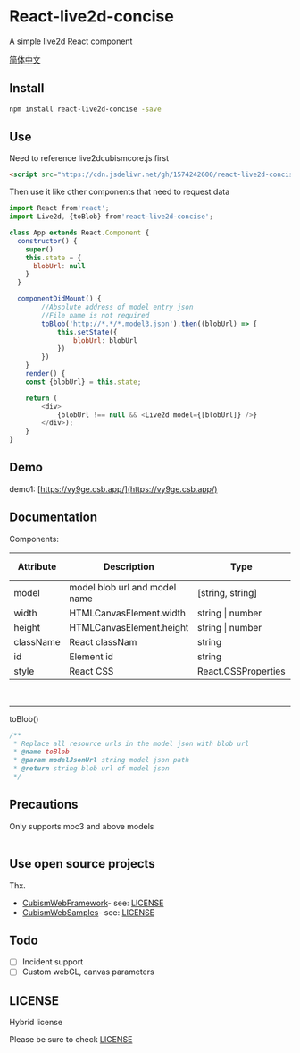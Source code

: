 # React-live2d-concise
A simple live2d React component

[简体中文](https://github.com/1574242600/react-live2d-concise/blob/main/README_CN.md)
## Install
```bash
npm install react-live2d-concise -save
```

## Use
Need to reference live2dcubismcore.js first
```html
<script src="https://cdn.jsdelivr.net/gh/1574242600/react-live2d-concise/lib/Core/live2dcubismcore.min.js"></script>
```
Then use it like other components that need to request data
```js
import React from'react';
import Live2d, {toBlob} from'react-live2d-concise';

class App extends React.Component {
  constructor() {
    super()
    this.state = {
      blobUrl: null
    }
  }

  componentDidMount() {
        //Absolute address of model entry json
        //File name is not required
        toBlob('http://*.*/*.model3.json').then((blobUrl) => {
            this.setState({
                blobUrl: blobUrl
            })
        })
    }
    render() {
    const {blobUrl} = this.state;

    return (
        <div>
            {blobUrl !== null && <Live2d model={[blobUrl]} />}
        </div>);
    }
}

```

## Demo
demo1: [https://vy9ge.csb.app/](https://vy9ge.csb.app/)


## Documentation
Components:

|Attribute |Description |Type |Default Value|
|---------|-------------------------------|------------------|------------------|
|model | model blob url and model name | [string, string] | [Required, undefined] |
|width | HTMLCanvasElement.width | string \| number | 1280 |
|height | HTMLCanvasElement.height | string \| number | 720 |
|className| React classNam | string | undefined |
|id | Element id | string | undefined |
|style | React CSS | React.CSSProperties | undefined |
<br />

---------------------------------------------------------------------------------

toBlob()

```js
/**
 * Replace all resource urls in the model json with blob url
 * @name toBlob
 * @param modelJsonUrl string model json path
 * @return string blob url of model json
 */
```

## Precautions 
Only supports moc3 and above models
<br />
<br />

## Use open source projects
Thx.
- [CubismWebFramework](https://github.com/Live2D/CubismWebFramework)- see: [LICENSE](https://github.com/Live2D/CubismWebFramework/blob/develop/LICENSE.md)
- [CubismWebSamples](https://github.com/Live2D/CubismWebSamples)- see: [LICENSE](https://github.com/Live2D/CubismWebSamples/blob/develop/LICENSE.md)

## Todo
- [ ] Incident support
- [ ] Custom webGL, canvas parameters

## LICENSE
Hybrid license

Please be sure to check [LICENSE](https://github.com/1574242600/react-live2d-concise/blob/main/LICENSE)
